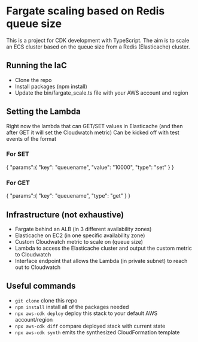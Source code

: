 # Fargate scaling based on Redis queue size

This is a project for CDK development with TypeScript.
The aim is to scale an ECS cluster based on the queue size from
a Redis (Elasticache) cluster.

## Running the IaC

* Clone the repo
* Install packages (npm install)
* Update the bin/fargate_scale.ts file with your AWS account and region

## Setting the Lambda

Right now the lambda that can GET/SET values in Elasticache (and then after GET it will set the Cloudwatch metric)
Can be kicked off with test events of the format
### For SET
{
  "params":{
      "key": "queuename",
      "value": "10000",
      "type": "set"
  }
}

### For GET
{
  "params":{
      "key": "queuename",
      "type": "get"
  }
}

## Infrastructure (not exhaustive)

* Fargate behind an ALB (in 3 different availability zones)
* Elasticache on EC2 (in one specific availability zone)
* Custom Cloudwatch metric to scale on (queue size)
* Lambda to access the Elasticache cluster and output the custom metric to Cloudwatch
* Interface endpoint that allows the Lambda (in private subnet) to reach out to Cloudwatch

## Useful commands

* `git clone`   clone this repo
* `npm install`   install all of the packages needed
* `npx aws-cdk deploy`      deploy this stack to your default AWS account/region
* `npx aws-cdk diff`        compare deployed stack with current state
* `npx aws-cdk synth`       emits the synthesized CloudFormation template
